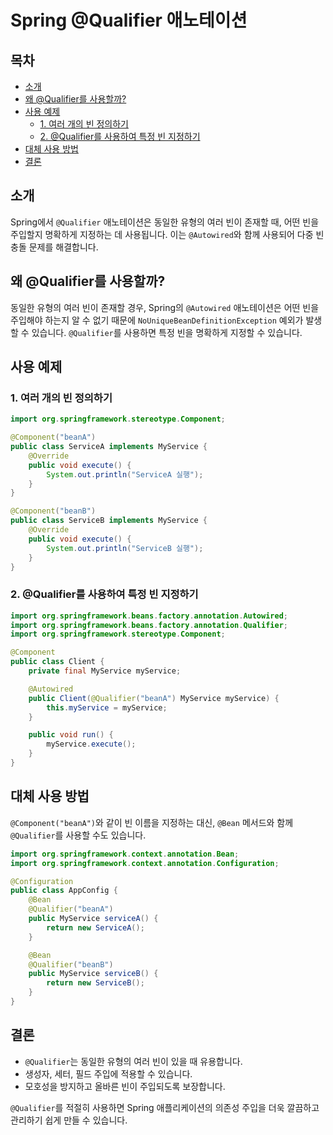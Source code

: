 # Spring @Qualifier 애노테이션


## 목차
- [소개](#소개)
- [왜 @Qualifier를 사용할까?](#왜-qualifier를-사용할까)
- [사용 예제](#사용-예제)
  - [1. 여러 개의 빈 정의하기](#1-여러-개의-빈-정의하기)
  - [2. @Qualifier를 사용하여 특정 빈 지정하기](#2-qualifier를-사용하여-특정-빈-지정하기)
- [대체 사용 방법](#대체-사용-방법)
- [결론](#결론)

## 소개
Spring에서 `@Qualifier` 애노테이션은 동일한 유형의 여러 빈이 존재할 때, 어떤 빈을 주입할지 명확하게 지정하는 데 사용됩니다. 이는 `@Autowired`와 함께 사용되어 다중 빈 충돌 문제를 해결합니다.

## 왜 @Qualifier를 사용할까?
동일한 유형의 여러 빈이 존재할 경우, Spring의 `@Autowired` 애노테이션은 어떤 빈을 주입해야 하는지 알 수 없기 때문에 `NoUniqueBeanDefinitionException` 예외가 발생할 수 있습니다. `@Qualifier`를 사용하면 특정 빈을 명확하게 지정할 수 있습니다.

## 사용 예제
### 1. 여러 개의 빈 정의하기
```java
import org.springframework.stereotype.Component;

@Component("beanA")
public class ServiceA implements MyService {
    @Override
    public void execute() {
        System.out.println("ServiceA 실행");
    }
}

@Component("beanB")
public class ServiceB implements MyService {
    @Override
    public void execute() {
        System.out.println("ServiceB 실행");
    }
}
```

### 2. @Qualifier를 사용하여 특정 빈 지정하기
```java
import org.springframework.beans.factory.annotation.Autowired;
import org.springframework.beans.factory.annotation.Qualifier;
import org.springframework.stereotype.Component;

@Component
public class Client {
    private final MyService myService;

    @Autowired
    public Client(@Qualifier("beanA") MyService myService) {
        this.myService = myService;
    }

    public void run() {
        myService.execute();
    }
}
```

## 대체 사용 방법
`@Component("beanA")`와 같이 빈 이름을 지정하는 대신, `@Bean` 메서드와 함께 `@Qualifier`를 사용할 수도 있습니다.

```java
import org.springframework.context.annotation.Bean;
import org.springframework.context.annotation.Configuration;

@Configuration
public class AppConfig {
    @Bean
    @Qualifier("beanA")
    public MyService serviceA() {
        return new ServiceA();
    }

    @Bean
    @Qualifier("beanB")
    public MyService serviceB() {
        return new ServiceB();
    }
}
```

## 결론
- `@Qualifier`는 동일한 유형의 여러 빈이 있을 때 유용합니다.
- 생성자, 세터, 필드 주입에 적용할 수 있습니다.
- 모호성을 방지하고 올바른 빈이 주입되도록 보장합니다.

`@Qualifier`를 적절히 사용하면 Spring 애플리케이션의 의존성 주입을 더욱 깔끔하고 관리하기 쉽게 만들 수 있습니다.